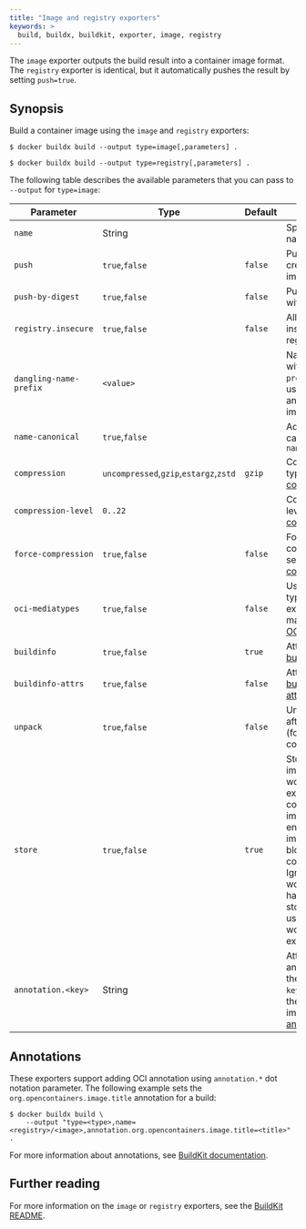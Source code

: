 ```yaml
---
title: "Image and registry exporters"
keywords: >
  build, buildx, buildkit, exporter, image, registry
---
```


The `image` exporter outputs the build result into a container image format. The
`registry` exporter is identical, but it automatically pushes the result by
setting `push=true`.

## Synopsis

Build a container image using the `image` and `registry` exporters:

```console
$ docker buildx build --output type=image[,parameters] .
```

```console
$ docker buildx build --output type=registry[,parameters] .
```

The following table describes the available parameters that you can pass to
`--output` for `type=image`:

| Parameter              | Type                                   | Default | Description                                                                                                                                                                                                                         |
| ---------------------- | -------------------------------------- | ------- | ----------------------------------------------------------------------------------------------------------------------------------------------------------------------------------------------------------------------------------- |
| `name`                 | String                                 |         | Specify image name(s)                                                                                                                                                                                                               |
| `push`                 | `true`,`false`                         | `false` | Push after creating the image.                                                                                                                                                                                                      |
| `push-by-digest`       | `true`,`false`                         | `false` | Push image without name.                                                                                                                                                                                                            |
| `registry.insecure`    | `true`,`false`                         | `false` | Allow pushing to insecure registry.                                                                                                                                                                                                 |
| `dangling-name-prefix` | `<value>`                              |         | Name image with `prefix@<digest>`, used for anonymous images                                                                                                                                                                        |
| `name-canonical`       | `true`,`false`                         |         | Add additional canonical name `name@<digest>`                                                                                                                                                                                       |
| `compression`          | `uncompressed`,`gzip`,`estargz`,`zstd` | `gzip`  | Compression type, see [compression][1]                                                                                                                                                                                              |
| `compression-level`    | `0..22`                                |         | Compression level, see [compression][1]                                                                                                                                                                                             |
| `force-compression`    | `true`,`false`                         | `false` | Forcefully apply compression, see [compression][1]                                                                                                                                                                                  |
| `oci-mediatypes`       | `true`,`false`                         | `false` | Use OCI media types in exporter manifests, see [OCI Media types][2]                                                                                                                                                                 |
| `buildinfo`            | `true`,`false`                         | `true`  | Attach inline [build info][3]                                                                                                                                                                                                       |
| `buildinfo-attrs`      | `true`,`false`                         | `false` | Attach inline [build info attributes][3]                                                                                                                                                                                            |
| `unpack`               | `true`,`false`                         | `false` | Unpack image after creation (for use with containerd)                                                                                                                                                                               |
| `store`                | `true`,`false`                         | `true`  | Store the result images to the worker's (for example, containerd) image store, and ensures that the image has all blobs in the content store. Ignored if the worker doesn't have image store (when using OCI workers, for example). |
| `annotation.<key>`     | String                                 |         | Attach an annotation with the respective `key` and `value` to the built image,see [annotations][4]                                                                                                                                  |

[1]: index.md#compression
[2]: index.md#oci-media-types
[3]: index.md#build-info
[4]: #annotations

## Annotations

These exporters support adding OCI annotation using `annotation.*` dot notation
parameter. The following example sets the `org.opencontainers.image.title`
annotation for a build:

```console
$ docker buildx build \
    --output "type=<type>,name=<registry>/<image>,annotation.org.opencontainers.image.title=<title>" .
```

For more information about annotations, see
[BuildKit documentation](https://github.com/moby/buildkit/blob/master/docs/annotations.md).

## Further reading

For more information on the `image` or `registry` exporters, see the
[BuildKit README](https://github.com/moby/buildkit/blob/master/README.md#imageregistry).
